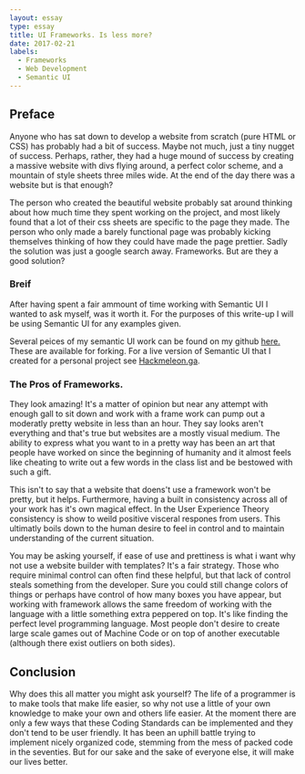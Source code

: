```yaml
---
layout: essay
type: essay
title: UI Frameworks. Is less more?
date: 2017-02-21
labels:
  - Frameworks
  - Web Development
  - Semantic UI
---
```



## Preface

Anyone who has sat down to develop a website from scratch (pure HTML or CSS) has probably had a bit of success. Maybe not much, just a tiny nugget of success. Perhaps, rather, they had a huge mound of success by creating a massive website with divs flying around, a perfect color scheme, and a mountain of style sheets three miles wide. At the end of the day there was a website but is that enough?

The person who created the beautiful website probably sat around thinking about how much time they spent working on the project, and most likely found that a lot of their css sheets are specific to the page they made. The person who only made a barely functional page was probably kicking themselves thinking of how they could have made the page prettier. Sadly the solution was just a google search away. Frameworks. But are they a good solution?

### Breif

After having spent a fair ammount of time working with Semantic UI I wanted to ask myself, was it worth it. For the purposes of this write-up I will be using Semantic UI for any examples given. 

Several peices of my semantic UI work can be found on my github [here.](http://github.com/joryleech) These are available for forking. For a live version of Semantic UI that I created for a personal project see  [Hackmeleon.ga](http://hackmeleon.ga).
  
### The Pros of Frameworks.

They look amazing! It's a matter of opinion but near any attempt with enough gall to sit down and work with a frame work can pump out a moderatly pretty website in less than an hour. They say looks aren't everything and that's true but websites are a mostly visual medium. The ability to express what you want to in a pretty way has been an art that people have worked on since the beginning of humanity and it almost feels like cheating to write out a few words in the class list and be bestowed with such a gift.

This isn't to say that a website that doens't use a framework won't be pretty, but it helps. Furthermore, having a built in consistency across all of your work has it's own magical effect. In the User Experience Theory consistency is show to weild positive visceral respones from users. This ultimatly boils down to the human desire to feel in control and to maintain understanding of the current situation. 

You may be asking yourself, if ease of use and prettiness is what i want why not use a website builder with templates? It's a fair strategy. Those who require minimal control can often find these helpful, but that lack of control steals something from the developer. Sure you could still change colors of things or perhaps have control of how many boxes you have appear, but working with framework allows the same freedom of working with the language with a little something extra peppered on top. It's like finding the perfect level programming language. Most people don't desire to create large scale games out of Machine Code or on top of another executable (although there exist outliers on both sides).




## Conclusion

Why does this all matter you might ask yourself? The life of a programmer is to make tools that make life easier, so why not use a little of your own knowledge to make your own and others life easier. At the moment there are only a few ways that these Coding Standards can be implemented and they don't tend to be user friendly. It has been an uphill battle trying to implement nicely organized code, stemming from the mess of packed code in the seventies. But for our sake and the sake of everyone else, it will make our lives better. 
